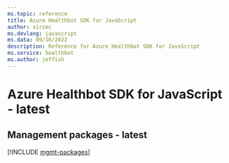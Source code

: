 ```yaml
---
ms.topic: reference
title: Azure Healthbot SDK for JavaScript
author: xirzec
ms.devlang: javascript
ms.data: 09/16/2022
description: Reference for Azure Healthbot SDK for JavaScript
ms.service: healthbot
ms.author: jeffish
---
```

# Azure Healthbot SDK for JavaScript - latest

## Management packages - latest
[!INCLUDE [mgmt-packages](healthbot-mgmt-index.md)]